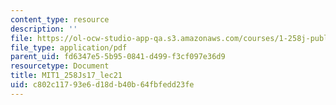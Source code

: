 ```yaml
---
content_type: resource
description: ''
file: https://ol-ocw-studio-app-qa.s3.amazonaws.com/courses/1-258j-public-transportation-systems-spring-2017/c802c11793e6d18db40b64fbfedd23fe_MIT1_258JS17_lec21.pdf
file_type: application/pdf
parent_uid: fd6347e5-5b95-0841-d499-f3cf097e36d9
resourcetype: Document
title: MIT1_258Js17_lec21
uid: c802c117-93e6-d18d-b40b-64fbfedd23fe
---
```

